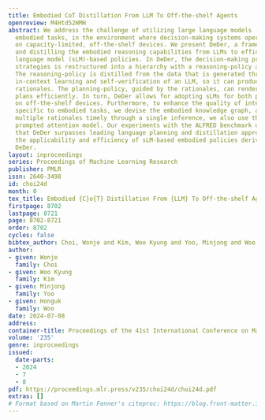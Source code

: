 ```yaml
---
title: Embodied CoT Distillation From LLM To Off-the-shelf Agents
openreview: M4Htd52HMH
abstract: We address the challenge of utilizing large language models (LLMs) for complex
  embodied tasks, in the environment where decision-making systems operate timely
  on capacity-limited, off-the-shelf devices. We present DeDer, a framework for decomposing
  and distilling the embodied reasoning capabilities from LLMs to efficient, small
  language model (sLM)-based policies. In DeDer, the decision-making process of LLM-based
  strategies is restructured into a hierarchy with a reasoning-policy and planning-policy.
  The reasoning-policy is distilled from the data that is generated through the embodied
  in-context learning and self-verification of an LLM, so it can produce effective
  rationales. The planning-policy, guided by the rationales, can render optimized
  plans efficiently. In turn, DeDer allows for adopting sLMs for both policies, deployed
  on off-the-shelf devices. Furthermore, to enhance the quality of intermediate rationales,
  specific to embodied tasks, we devise the embodied knowledge graph, and to generate
  multiple rationales timely through a single inference, we also use the contrastively
  prompted attention model. Our experiments with the ALFRED benchmark demonstrate
  that DeDer surpasses leading language planning and distillation approaches, indicating
  the applicability and efficiency of sLM-based embodied policies derived through
  DeDer.
layout: inproceedings
series: Proceedings of Machine Learning Research
publisher: PMLR
issn: 2640-3498
id: choi24d
month: 0
tex_title: Embodied {C}o{T} Distillation From {LLM} To Off-the-shelf Agents
firstpage: 8702
lastpage: 8721
page: 8702-8721
order: 8702
cycles: false
bibtex_author: Choi, Wonje and Kim, Woo Kyung and Yoo, Minjong and Woo, Honguk
author:
- given: Wonje
  family: Choi
- given: Woo Kyung
  family: Kim
- given: Minjong
  family: Yoo
- given: Honguk
  family: Woo
date: 2024-07-08
address:
container-title: Proceedings of the 41st International Conference on Machine Learning
volume: '235'
genre: inproceedings
issued:
  date-parts:
  - 2024
  - 7
  - 8
pdf: https://proceedings.mlr.press/v235/choi24d/choi24d.pdf
extras: []
# Format based on Martin Fenner's citeproc: https://blog.front-matter.io/posts/citeproc-yaml-for-bibliographies/
---
```

